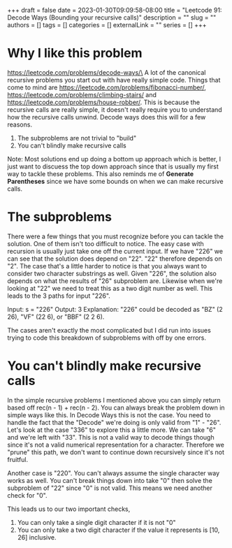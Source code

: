 +++ 
draft = false
date = 2023-01-30T09:09:58-08:00
title = "Leetcode 91: Decode Ways (Bounding your recursive calls)"
description = ""
slug = ""
authors = []
tags = []
categories = []
externalLink = ""
series = []
+++

# Why I like this problem
https://leetcode.com/problems/decode-ways/\
A lot of the canonical recursive problems you start out with have really simple code. Things that come to mind are https://leetcode.com/problems/fibonacci-number/,  https://leetcode.com/problems/climbing-stairs/ and https://leetcode.com/problems/house-robber/. This is because the recursive calls are really simple, it doesn't really require you to understand how the recursive calls unwind. Decode ways does this will for a few reasons.
1. The subproblems are not trivial to "build"
2. You can't blindly make recursive calls

Note: Most solutions end up doing a bottom up approach which is better, I just want to discuess the top down approach since that is usually my first way to tackle these problems.
This also reminds me of **Generate Parentheses** since we have some bounds on when we can make recursive calls.


# The subproblems
There were a few things that you must recognize before you can tackle the solution. One of them isn't too difficult to notice. The easy case with recursion is usually just take one off the current input. If we have "226" we can see that the solution does depend on "22". "22" therefore depends on "2". The case that's a little harder to notice is that you always want to consider two character substrings as well. Given "226", the solution also depends on what the results of "26" subproblem are. Likewise when we're looking at "22" we need to treat this as a two digit number as well. This leads to the 3 paths for input "226".

Input: s = "226"
Output: 3
Explanation: "226" could be decoded as "BZ" (2 26), "VF" (22 6), or "BBF" (2 2 6).

The cases aren't exactly the most complicated but I did run into issues trying to code this breakdown of subproblems with off by one errors. 

# You can't blindly make recursive calls
In the simple recursive problems I mentioned above you can simply return based off rec(n - 1) + rec(n - 2). You can always break the problem down in simple ways like this. In Decode Ways this is not the case. You need to handle the fact that the "Decode" we're doing is only valid from "1" - "26". Let's look at the case "336" to explore this a little more. We can take "6" and we're left with "33". This is not a valid way to decode things though since it's not a valid numerical representation for a character. Therefore we "prune" this path, we don't want to continue down recursively since it's not fruitful.

Another case is "220". You can't always assume the single character way works as well. You can't break things down into take "0" then solve the subproblem of "22" since "0" is not valid. This means we need another check for "0".

This leads us to our two important checks, 
1. You can only take a single digit character if it is not "0"
2. You can only take a two digit character if the value it represents is [10, 26] inclusive. 



